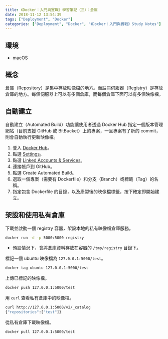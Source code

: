 ```yaml
---
title: 《Docker：入門與實戰》學習筆記（三）：倉庫
date: 2018-11-12 13:54:39
tags: ["Deployment", "Docker"]
categories: ["Deployment", "Docker", "《Docker：入門與實戰》Study Notes"]
---
```


## 環境

- macOS

## 概念

倉庫（Repository）是集中存放映像檔的地方。而註冊伺服器（Registry）是存放倉庫的地方。每個伺服器上可以有多個倉庫，而每個倉庫下面可以有多個映像檔。

## 自動建立

自動建立（Automated Build）功能讓使用者透過 Docker Hub 指定一個版本管理網站（目前支援 GitHub 或 BitBucket）上的專案，一旦專案有了新的 commit，則會自動執行更新映像檔。

1. 登入 [Docker Hub](https://hub.docker.com/)。
2. 點選 [Settings](https://hub.docker.com/account/settings/)。
3. 點選 [Linked Accounts & Services](https://hub.docker.com/account/authorized-services/)。
4. 連接帳戶到 GitHub。
5. 點選 Create Automated Build。
6. 選取一個專案（需要有 Dockerfile）和分支（Branch）或標籤（Tag）的名稱。
7. 指定包含 Dockerfile 的目錄，以及產製後的映像檔標籤，按下確定即開始建立。

## 架設和使用私有倉庫

下載並啟動一個 registry 容器，架設本地的私有映像檔倉庫服務。

```bash
docker run -d -p 5000:5000 registry
```

- 預設情況下，會將倉庫資料存放在容器的 `/tmp/registry` 目錄下。

標記一個 ubuntu 映像檔為 `127.0.0.1:5000/test`。

```bash
docker tag ubuntu 127.0.0.1:5000/test
```

上傳已標記的映像檔。

```bash
docker push 127.0.0.1:5000/test
```

用 `curl` 查看私有倉庫中的映像檔。

```bash
curl http://127.0.0.1:5000/v2/_catalog
{"repositories":["test"]}
```

從私有倉庫下載映像檔。

```bash
docker pull 127.0.0.1:5000/test
```
